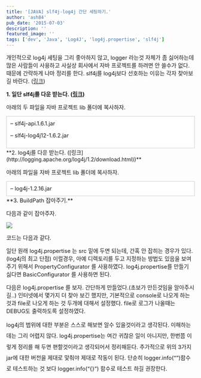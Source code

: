 ```yaml
---
title: '[JAVA] slf4j-log4j 간단 세팅하기.'
author: 'ash84'
pub_date: '2015-07-03'
description: ''
featured_image: ''
tags: ['dev', 'Java', 'Log4J', 'log4j.propertise', 'slf4j']
---
```



<span style="font-size: 11pt;">개인적으로 log4j 세팅을 그리 좋아하지 않고, logger 라는것 자체가 좀 싫어하는데 많은 사람들이 사용하고 사실상 회사에서 자바 프로젝트를 하려면 안 쓸수가 없다. 때문에 간략하게 나마 정리를 한다. slf4j를 log4j보다 선호하는 이유는 각자 찾아보길 바란다. (</span>[<span style="font-size: 11pt;">링크</span>](https://www.google.com/search?q=slf4j%EB%A5%BC+%EC%82%AC%EC%9A%A9%ED%95%B4%EC%95%BC+%ED%95%98%EB%8A%94+%EC%9D%B4%EC%9C%A0&oq=slf4j%EB%A5%BC+%EC%82%AC%EC%9A%A9%ED%95%B4%EC%95%BC+%ED%95%98%EB%8A%94+%EC%9D%B4%EC%9C%A0&aqs=chrome.0.57.10108&sugexp=chrome,mod=9&sourceid=chrome&ie=UTF-8)<span style="font-size: 11pt;">) </span>

**<span style="font-size: 11pt;">1. 일단 slf4j를 다운 받는다. (</span>[<span style="font-size: 11pt;">링크</span>](http://www.slf4j.org/download.html)<span style="font-size: 11pt;">)</span>**

<span style="font-size: 11pt;">아래의 두 파일을 자바 프로젝트 lib 폴더에 복사하자. </span>

<div class="txc-textbox" style="border: 1px solid rgb(203, 203, 203); background-color: rgb(255, 255, 255); padding: 10px; text-align: justify;"><span style="font-size: 11pt;">– slf4j-api.1.6.1.jar</span>

<span style="font-size: 11pt;">– slf4j-log4j12-1.6.2.jar </span>

</div>**<span style="font-size: 11pt;">2. log4j를 다운 받는다. (</span>[<span style="font-size: 11pt;">링크</span>](http://logging.apache.org/log4j/1.2/download.html)<span style="font-size: 11pt;">)</span>**

<span style="font-size: 11pt;">아래의 파일을 자바 프로젝트 lib 폴더에 복사하자. </span>

<div class="txc-textbox" style="border: 1px solid rgb(203, 203, 203); background-color: rgb(255, 255, 255); padding: 10px; text-align: justify;"><span style="font-size: 11pt;">– log4j-1.2.16.jar</span>

</div><span style="font-size: 11pt;">**3. BuildPath 잡아주기.** </span>

<span style="font-size: 11pt;">다음과 같이 잡아주자. </span>

![](http://ash84.net/wp-content/uploads/1/cfile8.uf.0319413850C17E1F21BF8A.PNG)

<span style="font-size: 11pt;">코드는 다음과 같다. </span>

<script src="https://gist.github.com/4230118.js"><span style="font-size: 11pt;"></script>

<span style="font-size: 11pt;">일단 원래 log4j.propertise 는 src 밑에 두면 되는데, 간혹 안 잡히는 경우가 있다.(log4j의 최고 단점) 이럴경우, 아예 디렉토리를 두고 지정하는 방법도 있음을 보여주기 위해서 PropertyConfigurator 를 사용하였다. log4j.propertise를 만들기 싫다면 BasicConfigurator 를 사용하면 된다. </span>

<span style="font-size: 11pt;">다음은 log4j.propertise 를 보자. 간단하게 만들었다.(초보가 만든것임을 알아주시길..) 인터넷에서 몇가지 더 찾아 보긴 했지만, 기본적으로 console로 나오게 하는 것과 file로 나오게 하는 것 두개에 대해서 설정했다. file로 로그가 나올때는 DEBUG도 출력하도록 설정하였다. </span>

<span style="font-size: 11pt;">  
</span>

<script src="https://gist.github.com/4230138.js"><span style="font-size: 11pt;"></script>

<span style="font-size: 11pt; line-height:2;">log4j의 범위에 대한 부분은 스스로 해보면 알수 있을것이라고 생각된다. 이해하는데는 그리 어렵지 않다. log4j.propertise는 여간 귀찮은 일이 아니지만, 한번쯤 이렇게 정리를 해 두면 편할것이라고 생각되어서 정리해둔다. 추가적으로 위의 3가지 jar에 대한 버전을 제대로 맞춰야 제대로 작동이 된다. 단순히 logger.info(“”)함수로 테스트하는 것 보다 logger.info(“{}”) 함수로 테스트 하길 권장한다. </span>



